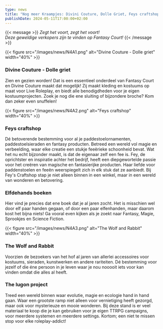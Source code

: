 ```yaml
--- 
type: news 
title: "Nog meer Kraampjes: Divini Couture, Dolle Griet, Feys craftshop, Elfdehands boeken, The Wolf and Rabbit, The Lugon Project." 
publishDate: 2024-05-11T17:00:00+02:00 
--- 
```


{{< message >}}
_Zegt het voort, zegt het voort!_\
_Deze geweldige verkopers zijn te vinden op Fantasy Court!_
{{< /message >}}

{{< figure src="/images/news/N4A1.png" alt="Divine Couture - Dolle griet" width="40%" >}}
### Divine Couture - Dolle griet ###

Zien en gezien worden! Dat is een essentieel onderdeel van Fantasy Court en Divine Couture maakt dat mogelijk! Zij maakt kleding en kostuums op maat voor Live Roleplay, en biedt alle benodigdheden voor je eigen kostuumprojecten. Zoek je nog die ene sluiting of bijzondere broche? Kom dan zeker even snuffelen!

{{< figure src="/images/news/N4A2.png" alt="Feys craftshop" width="40%" >}}
### Feys craftshop ###
Dé betoverende bestemming voor al je paddestoelornamenten, paddestoelsieraden en fantasy producten. Betreed een wereld vol magie en verbeelding, waar elke creatie een stukje feeërieke schoonheid bevat. Wat het nu echt bijzonder maakt, is dat de eigenaar zelf een fee is. Fey, de oprichtster en inspiratie achter het bedrijf, heeft een diepgewortelde passie voor het creëren van magische en fantasierijke producten. Haar liefde voor paddenstoelen en feeën weerspiegelt zich in elk stuk dat ze aanbiedt. Bij Fey's Craftshop stap je niet alleen binnen in een winkel, maar in een wereld van wonderen en betovering.

### Elfdehands boeken ##
Hier vind je precies dat ene boek dat je al jaren zocht. Het is misschien wel door elf paar handen gegaan, of door een paar elfenhanden, maar daarom kost het bijna niets!
Ga vooral even kijken als je zoekt naar Fantasy, Magie, Sprookjes en Science Fiction. 


{{< figure src="/images/news/N4A3.png" alt="The Wolf and Rabbit" width="40%" >}}
### The Wolf and Rabbit ###

Voorzien de bezoekers van het hof al jaren van allerlei accessoires voor  kostuums, sieraden, kunstwerken en andere rariteiten. Dé bestemming voor jezelf of die éne persoon in je leven waar je nou nooooit iets voor kan vinden omdat die alles al heeft. 

### The lugon project ###

Treed een wereld binnen waar evolutie, magie en ecologie hand in hand gaan. Waar een grootste ramp niet alleen voor vernietiging heeft gezorgd, maar ook voor mysterieuze en mooie wonderen. Bij deze stand is er veel materiaal te koop die je kan gebruiken voor je eigen TTRPG campaigns, voor meerdere systemen en meerdere settings. Kortom; een niet te missen stop voor elke roleplay-addict!



